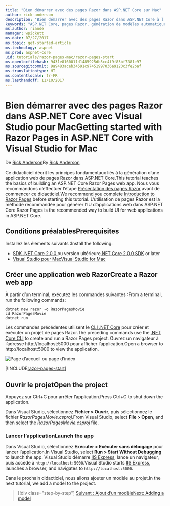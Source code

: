 ```yaml
---
title: "Bien démarrer avec des pages Razor dans ASP.NET Core sur Mac"
author: rick-anderson
description: "Bien démarrer avec des pages Razor dans ASP.NET Core à l’aide de Visual Studio pour Mac"
keywords: "ASP.NET Core, pages Razor, génération de modèles automatique, Entity Framework Core, EF, EF Core, base de données, mac, macOS, Visual Studio pour Mac"
ms.author: riande
manager: wpickett
ms.date: 07/27/2017
ms.topic: get-started-article
ms.technology: aspnet
ms.prod: aspnet-core
uid: tutorials/razor-pages-mac/razor-pages-start
ms.openlocfilehash: 9431e8160011d1485925db5cc4f9f83bf7381e97
ms.sourcegitcommit: 9a9483aceb34591c97451997036a9120c3fe2baf
ms.translationtype: HT
ms.contentlocale: fr-FR
ms.lasthandoff: 11/10/2017
---
```

# <a name="getting-started-with-razor-pages-in-aspnet-core-with-visual-studio-for-mac"></a><span data-ttu-id="ad5d1-104">Bien démarrer avec des pages Razor dans ASP.NET Core avec Visual Studio pour Mac</span><span class="sxs-lookup"><span data-stu-id="ad5d1-104">Getting started with Razor Pages in ASP.NET Core with Visual Studio for Mac</span></span>

<span data-ttu-id="ad5d1-105">De [Rick Anderson](https://twitter.com/RickAndMSFT)</span><span class="sxs-lookup"><span data-stu-id="ad5d1-105">By [Rick Anderson](https://twitter.com/RickAndMSFT)</span></span>

<span data-ttu-id="ad5d1-106">Ce didacticiel décrit les principes fondamentaux liés à la génération d’une application web de pages Razor dans ASP.NET Core.</span><span class="sxs-lookup"><span data-stu-id="ad5d1-106">This tutorial teaches the basics of building an ASP.NET Core Razor Pages web app.</span></span> <span data-ttu-id="ad5d1-107">Nous vous recommandons d’effectuer l’étape [Présentation des pages Razor](xref:mvc/razor-pages/index) avant de commencer ce didacticiel.</span><span class="sxs-lookup"><span data-stu-id="ad5d1-107">We recommend you complete [Introduction to Razor Pages](xref:mvc/razor-pages/index) before starting this tutorial.</span></span> <span data-ttu-id="ad5d1-108">L’utilisation de pages Razor est la méthode recommandée pour générer l’IU d’applications web dans ASP.NET Core.</span><span class="sxs-lookup"><span data-stu-id="ad5d1-108">Razor Pages is the recommended way to build UI for web applications in ASP.NET Core.</span></span>

## <a name="prerequisites"></a><span data-ttu-id="ad5d1-109">Conditions préalables</span><span class="sxs-lookup"><span data-stu-id="ad5d1-109">Prerequisites</span></span>

<span data-ttu-id="ad5d1-110">Installez les éléments suivants :</span><span class="sxs-lookup"><span data-stu-id="ad5d1-110">Install the following:</span></span>

* <span data-ttu-id="ad5d1-111">[SDK .NET Core 2.0.0 ](https://www.microsoft.com/net/core) ou version ultérieure</span><span class="sxs-lookup"><span data-stu-id="ad5d1-111">[.NET Core 2.0.0 SDK](https://www.microsoft.com/net/core) or later</span></span>
* [<span data-ttu-id="ad5d1-112">Visual Studio pour Mac</span><span class="sxs-lookup"><span data-stu-id="ad5d1-112">Visual Studio for Mac</span></span>](https://www.visualstudio.com/vs/visual-studio-mac/)

## <a name="create-a-razor-web-app"></a><span data-ttu-id="ad5d1-113">Créer une application web Razor</span><span class="sxs-lookup"><span data-stu-id="ad5d1-113">Create a Razor web app</span></span>

<span data-ttu-id="ad5d1-114">À partir d’un terminal, exécutez les commandes suivantes :</span><span class="sxs-lookup"><span data-stu-id="ad5d1-114">From a terminal, run the following commands:</span></span>

```console
dotnet new razor -o RazorPagesMovie
cd RazorPagesMovie
dotnet run
```

<span data-ttu-id="ad5d1-115">Les commandes précédentes utilisent le [CLI .NET Core](https://docs.microsoft.com/dotnet/core/tools/dotnet) pour créer et exécuter un projet de pages Razor.</span><span class="sxs-lookup"><span data-stu-id="ad5d1-115">The preceding commands use the [.NET Core CLI](https://docs.microsoft.com/dotnet/core/tools/dotnet) to create and run a Razor Pages project.</span></span> <span data-ttu-id="ad5d1-116">Ouvrez un navigateur à l’adresse http://localhost:5000 pour afficher l’application.</span><span class="sxs-lookup"><span data-stu-id="ad5d1-116">Open a browser to http://localhost:5000 to view the application.</span></span>

![Page d’accueil ou page d’index](../razor-pages/razor-pages-start/_static/home.png)

[!INCLUDE[razor-pages-start](../../includes/RP/razor-pages-start.md)]

## <a name="open-the-project"></a><span data-ttu-id="ad5d1-118">Ouvrir le projet</span><span class="sxs-lookup"><span data-stu-id="ad5d1-118">Open the project</span></span>

<span data-ttu-id="ad5d1-119">Appuyez sur Ctrl+C pour arrêter l’application.</span><span class="sxs-lookup"><span data-stu-id="ad5d1-119">Press Ctrl+C to shut down the application.</span></span>

<span data-ttu-id="ad5d1-120">Dans Visual Studio, sélectionnez **Fichier > Ouvrir**, puis sélectionnez le fichier *RazorPagesMovie.csproj*.</span><span class="sxs-lookup"><span data-stu-id="ad5d1-120">From Visual Studio, select **File > Open**, and then select the *RazorPagesMovie.csproj* file.</span></span>

### <a name="launch-the-app"></a><span data-ttu-id="ad5d1-121">Lancer l’application</span><span class="sxs-lookup"><span data-stu-id="ad5d1-121">Launch the app</span></span>

<span data-ttu-id="ad5d1-122">Dans Visual Studio, sélectionnez **Exécuter > Exécuter sans débogage** pour lancer l’application.</span><span class="sxs-lookup"><span data-stu-id="ad5d1-122">In Visual Studio, select **Run > Start Without Debugging** to launch the app.</span></span> <span data-ttu-id="ad5d1-123">Visual Studio démarre [IIS Express](https://docs.microsoft.com/iis/extensions/introduction-to-iis-express/iis-express-overview), lance un navigateur, puis accède à `http://localhost:5000`.</span><span class="sxs-lookup"><span data-stu-id="ad5d1-123">Visual Studio starts [IIS Express](https://docs.microsoft.com/iis/extensions/introduction-to-iis-express/iis-express-overview), launches a browser, and navigates to `http://localhost:5000`.</span></span>

<span data-ttu-id="ad5d1-124">Dans le prochain didacticiel, nous allons ajouter un modèle au projet.</span><span class="sxs-lookup"><span data-stu-id="ad5d1-124">In the next tutorial, we add a model to the project.</span></span>

>[!div class="step-by-step"]
[<span data-ttu-id="ad5d1-125">Suivant : Ajout d’un modèle</span><span class="sxs-lookup"><span data-stu-id="ad5d1-125">Next: Adding a model</span></span>](xref:tutorials/razor-pages-mac/model)
